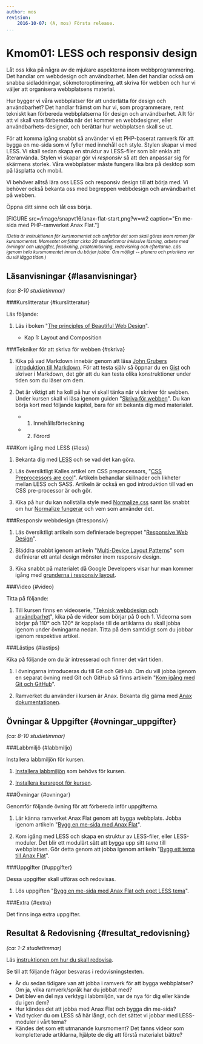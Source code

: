 ```yaml
---
author: mos
revision:
    2016-10-07: (A, mos) Första release.
...
```

Kmom01: LESS och responsiv design
====================================

Låt oss kika på några av de mjukare aspekterna inom webbprogrammering. Det handlar om webbdesign och användbarhet. Men det handlar också om snabba sidladdningar, sökmotoroptimering, att skriva för webben och hur vi väljer att organisera webbplatsens material.

Hur bygger vi våra webbplatser för att underlätta för design och användbarhet? Det handlar främst om hur vi, som programmerare, rent tekniskt kan förbereda webbplatserna för design och användbarhet. Allt för att vi skall vara förberedda när det kommer en webbdesigner, eller användbarhets-designer, och berättar hur webbplatsen skall se ut.

<!--more-->

För att komma igång snabbt så använder vi ett PHP-baserat ramverk för att bygga en me-sida som vi fyller med innehåll och style. Stylen skapar vi med LESS. Vi skall sedan skapa en struktur av LESS-filer som blir enkla att återanvända. Stylen vi skapar gör vi *responsiv* så att den anpassar sig för skärmens storlek. Våra webbplatser måste fungera lika bra på desktop som på läsplatta och mobil.

Vi behöver alltså lära oss LESS och responsiv design till att börja med. Vi behöver också bekanta oss med begreppen webbdesign och användbarhet på webben.

Öppna ditt sinne och låt oss börja.

[FIGURE src=/image/snapvt16/anax-flat-start.png?w=w2 caption="En me-sida med PHP-ramverket Anax Flat."]



<!-- Flytta nedan text till eget dokumet/vy/block -->

<small>*(Detta är instruktionen för kursmomentet och omfattar det som skall göras inom ramen för kursmomentet. Momentet omfattar cirka 20 studietimmar inklusive läsning, arbete med övningar och uppgifter, felsökning, problemlösning, redovisning och eftertanke. Läs igenom hela kursmomentet innan du börjar jobba. Om möjligt -- planera och prioritera var du vill lägga tiden.)*</small>



Läsanvisningar  {#lasanvisningar}
---------------------------------

*(ca: 8-10 studietimmar)*


###Kurslitteratur  {#kurslitteratur}

Läs följande:

1. Läs i boken "[The principles of Beautiful Web Design](kunskap/boken-the-principles-of-beautiful-web-design)".

    * Kap 1: Layout and Composition



###Tekniker för att skriva för webben {#skriva}

1. Kika på vad Markdown innebär genom att läsa [John Grubers introduktion till Markdown](https://daringfireball.net/projects/markdown/basics). För att testa själv så öppnar du en [Gist](https://gist.github.com/) och skriver i Markdown, det gör att du kan testa olika konstruktioner under tiden som du läser om dem.

1. Det är viktigt att ha koll på hur vi skall tänka när vi skriver för webben. Under kursen skall vi läsa igenom guiden "[Skriva för webben](https://www.iis.se/lar-dig-mer/guider/hur-man-skriver-for-webben/)". Du kan börja kort med följande kapitel, bara för att bekanta dig med materialet.

    * 1. Innehållsförteckning
    * 2. Förord



###Kom igång med LESS {#less}

1. Bekanta dig med [LESS](http://lesscss.org/) och se vad det kan göra. 

1. Läs översiktligt Kalles artikel om CSS preprocessors, "[CSS Preprocessors are cool](http://dbwebb.se/article/Kalle_CSS_LESS_SASS.pdf)". Artikeln behandlar skillnader och likheter mellan LESS och SASS. Artikeln är också en god introduktion till vad en CSS pre-processor är och gör.

1. Kika på hur du kan nollställa style med [Normalize.css](http://necolas.github.com/normalize.css/) samt läs snabbt om hur [Normalize fungerar](http://nicolasgallagher.com/about-normalize-css/) och vem som använder det.



###Responsiv webbdesign {#responsiv}

1. Läs översiktligt artikeln som definierade begreppet "[Responsive Web Design](http://alistapart.com/article/responsive-web-design/)".

1. Bläddra snabbt igenom artikeln "[Multi-Device Layout Patterns](http://www.lukew.com/ff/entry.asp?1514)" som definierar ett antal design mönster inom responsiv design.

1. Kika snabbt på materialet då Google Developers visar hur man kommer igång med [grunderna i responsiv layout](https://developers.google.com/web/fundamentals/design-and-ui/responsive/). 



###Video  {#video}

Titta på följande:

1. Till kursen finns en videoserie, "[Teknisk webbdesign och användbarhet](https://www.youtube.com/playlist?list=PLKtP9l5q3ce93K_FQtlmz2rcaR_BaKIET)", kika på de videor som börjar på 0 och 1. Videorna som börjar på 110* och 120* är kopplade till de artiklarna du skall jobba igenom under övningarna nedan. Titta på dem samtidigt som du jobbar igenom respektive artikel.



###Lästips {#lastips}

Kika på följande om du är intresserad och finner det värt tiden.

1. I övningarna introduceras du till Git och GitHub. Om du vill jobba igenom en separat övning med Git och GitHub så finns artikeln "[Kom igång med Git och GitHub](kunskap/kom-igang-med-git-och-github)".

1. Ramverket du använder i kursen är Anax. Bekanta dig gärna med [Anax dokumentationen](anax).



Övningar & Uppgifter  {#ovningar_uppgifter}
-------------------------------------------

*(ca: 8-10 studietimmar)*



###Labbmiljö {#labbmiljo}

Installera labbmiljön för kursen.

1. [Installera labbmiljön](design/labbmiljo) som behövs för kursen.

1. [Installera kursrepot för kursen](dbwebb-cli/clone).



###Övningar {#ovningar}

Genomför följande övning för att förbereda inför uppgifterna.

1. Lär känna ramverket Anax Flat genom att bygga webbplats. Jobba igenom artikeln "[Bygg en me-sida med Anax Flat](kunskap/bygg-me-sida-med-anax-flat)".

1. Kom igång med LESS och skapa en struktur av LESS-filer, eller LESS-moduler. Det blir ett modulärt sätt att bygga upp sitt *tema* till webbplatsen. Gör detta genom att jobba igenom artikeln "[Bygg ett tema till Anax Flat](kunskap/bygg-ett-tema-till-anax-flat)".



###Uppgifter {#uppgifter}

Dessa uppgifter skall utföras och redovisas.

1. Lös uppgiften "[Bygg en me-sida med Anax Flat och eget LESS tema](uppgift/me-sida-med-tema)".



###Extra {#extra}

Det finns inga extra uppgifter.



Resultat & Redovisning  {#resultat_redovisning}
-----------------------------------------------

*(ca: 1-2 studietimmar)*

Läs [instruktionen om hur du skall redovisa](design/redovisa).

Se till att följande frågor besvaras i redovisningstexten.

* Är du sedan tidigare van att jobba i ramverk för att bygga webbplatser? Om ja, vilka ramverk/språk har du jobbat med?
* Det blev en del nya verktyg i labbmiljön, var de nya för dig eller kände du igen dem?
* Hur kändes det att jobba med Anax Flat och bygga din me-sida?
* Vad tycker du om LESS så här långt, och det sättet vi jobbar med LESS-moduler i vårt tema?
* Kändes det som ett utmanande kursmoment? Det fanns videor som kompletterade artiklarna, hjälpte de dig att förstå materialet bättre?
